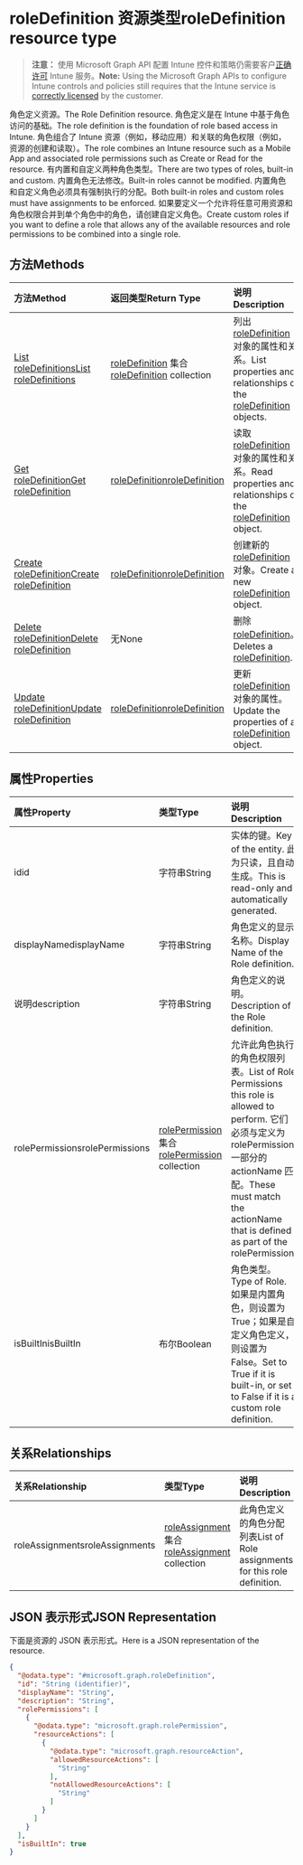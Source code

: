 # <a name="roledefinition-resource-type"></a><span data-ttu-id="b41f4-101">roleDefinition 资源类型</span><span class="sxs-lookup"><span data-stu-id="b41f4-101">roleDefinition resource type</span></span>

> <span data-ttu-id="b41f4-102">**注意：** 使用 Microsoft Graph API 配置 Intune 控件和策略仍需要客户[正确许可](https://go.microsoft.com/fwlink/?linkid=839381) Intune 服务。</span><span class="sxs-lookup"><span data-stu-id="b41f4-102">**Note:** Using the Microsoft Graph APIs to configure Intune controls and policies still requires that the Intune service is [correctly licensed](https://go.microsoft.com/fwlink/?linkid=839381) by the customer.</span></span>

<span data-ttu-id="b41f4-103">角色定义资源。</span><span class="sxs-lookup"><span data-stu-id="b41f4-103">The Role Definition resource.</span></span> <span data-ttu-id="b41f4-104">角色定义是在 Intune 中基于角色访问的基础。</span><span class="sxs-lookup"><span data-stu-id="b41f4-104">The role definition is the foundation of role based access in Intune.</span></span> <span data-ttu-id="b41f4-105">角色组合了 Intune 资源（例如，移动应用）和关联的角色权限（例如，资源的创建和读取）。</span><span class="sxs-lookup"><span data-stu-id="b41f4-105">The role combines an Intune resource such as a Mobile App and associated role permissions such as Create or Read for the resource.</span></span> <span data-ttu-id="b41f4-106">有内置和自定义两种角色类型。</span><span class="sxs-lookup"><span data-stu-id="b41f4-106">There are two types of roles, built-in and custom.</span></span> <span data-ttu-id="b41f4-107">内置角色无法修改。</span><span class="sxs-lookup"><span data-stu-id="b41f4-107">Built-in roles cannot be modified.</span></span> <span data-ttu-id="b41f4-108">内置角色和自定义角色必须具有强制执行的分配。</span><span class="sxs-lookup"><span data-stu-id="b41f4-108">Both built-in roles and custom roles must have assignments to be enforced.</span></span> <span data-ttu-id="b41f4-109">如果要定义一个允许将任意可用资源和角色权限合并到单个角色中的角色，请创建自定义角色。</span><span class="sxs-lookup"><span data-stu-id="b41f4-109">Create custom roles if you want to define a role that allows any of the available resources and role permissions to be combined into a single role.</span></span>
## <a name="methods"></a><span data-ttu-id="b41f4-110">方法</span><span class="sxs-lookup"><span data-stu-id="b41f4-110">Methods</span></span>
|<span data-ttu-id="b41f4-111">方法</span><span class="sxs-lookup"><span data-stu-id="b41f4-111">Method</span></span>|<span data-ttu-id="b41f4-112">返回类型</span><span class="sxs-lookup"><span data-stu-id="b41f4-112">Return Type</span></span>|<span data-ttu-id="b41f4-113">说明</span><span class="sxs-lookup"><span data-stu-id="b41f4-113">Description</span></span>|
|:---|:---|:---|
|[<span data-ttu-id="b41f4-114">List roleDefinitions</span><span class="sxs-lookup"><span data-stu-id="b41f4-114">List roleDefinitions</span></span>](../api/intune_rbac_roledefinition_list.md)|<span data-ttu-id="b41f4-115">[roleDefinition](../resources/intune_rbac_roledefinition.md) 集合</span><span class="sxs-lookup"><span data-stu-id="b41f4-115">[roleDefinition](../resources/intune_rbac_roledefinition.md) collection</span></span>|<span data-ttu-id="b41f4-116">列出 [roleDefinition](../resources/intune_rbac_roledefinition.md) 对象的属性和关系。</span><span class="sxs-lookup"><span data-stu-id="b41f4-116">List properties and relationships of the [roleDefinition](../resources/intune_rbac_roledefinition.md) objects.</span></span>|
|[<span data-ttu-id="b41f4-117">Get roleDefinition</span><span class="sxs-lookup"><span data-stu-id="b41f4-117">Get roleDefinition</span></span>](../api/intune_rbac_roledefinition_get.md)|[<span data-ttu-id="b41f4-118">roleDefinition</span><span class="sxs-lookup"><span data-stu-id="b41f4-118">roleDefinition</span></span>](../resources/intune_rbac_roledefinition.md)|<span data-ttu-id="b41f4-119">读取 [roleDefinition](../resources/intune_rbac_roledefinition.md) 对象的属性和关系。</span><span class="sxs-lookup"><span data-stu-id="b41f4-119">Read properties and relationships of the [roleDefinition](../resources/intune_rbac_roledefinition.md) object.</span></span>|
|[<span data-ttu-id="b41f4-120">Create roleDefinition</span><span class="sxs-lookup"><span data-stu-id="b41f4-120">Create roleDefinition</span></span>](../api/intune_rbac_roledefinition_create.md)|[<span data-ttu-id="b41f4-121">roleDefinition</span><span class="sxs-lookup"><span data-stu-id="b41f4-121">roleDefinition</span></span>](../resources/intune_rbac_roledefinition.md)|<span data-ttu-id="b41f4-122">创建新的 [roleDefinition](../resources/intune_rbac_roledefinition.md) 对象。</span><span class="sxs-lookup"><span data-stu-id="b41f4-122">Create a new [roleDefinition](../resources/intune_rbac_roledefinition.md) object.</span></span>|
|[<span data-ttu-id="b41f4-123">Delete roleDefinition</span><span class="sxs-lookup"><span data-stu-id="b41f4-123">Delete roleDefinition</span></span>](../api/intune_rbac_roledefinition_delete.md)|<span data-ttu-id="b41f4-124">无</span><span class="sxs-lookup"><span data-stu-id="b41f4-124">None</span></span>|<span data-ttu-id="b41f4-125">删除 [roleDefinition](../resources/intune_rbac_roledefinition.md)。</span><span class="sxs-lookup"><span data-stu-id="b41f4-125">Deletes a [roleDefinition](../resources/intune_rbac_roledefinition.md).</span></span>|
|[<span data-ttu-id="b41f4-126">Update roleDefinition</span><span class="sxs-lookup"><span data-stu-id="b41f4-126">Update roleDefinition</span></span>](../api/intune_rbac_roledefinition_update.md)|[<span data-ttu-id="b41f4-127">roleDefinition</span><span class="sxs-lookup"><span data-stu-id="b41f4-127">roleDefinition</span></span>](../resources/intune_rbac_roledefinition.md)|<span data-ttu-id="b41f4-128">更新 [roleDefinition](../resources/intune_rbac_roledefinition.md) 对象的属性。</span><span class="sxs-lookup"><span data-stu-id="b41f4-128">Update the properties of a [roleDefinition](../resources/intune_rbac_roledefinition.md) object.</span></span>|

## <a name="properties"></a><span data-ttu-id="b41f4-129">属性</span><span class="sxs-lookup"><span data-stu-id="b41f4-129">Properties</span></span>
|<span data-ttu-id="b41f4-130">属性</span><span class="sxs-lookup"><span data-stu-id="b41f4-130">Property</span></span>|<span data-ttu-id="b41f4-131">类型</span><span class="sxs-lookup"><span data-stu-id="b41f4-131">Type</span></span>|<span data-ttu-id="b41f4-132">说明</span><span class="sxs-lookup"><span data-stu-id="b41f4-132">Description</span></span>|
|:---|:---|:---|
|<span data-ttu-id="b41f4-133">id</span><span class="sxs-lookup"><span data-stu-id="b41f4-133">id</span></span>|<span data-ttu-id="b41f4-134">字符串</span><span class="sxs-lookup"><span data-stu-id="b41f4-134">String</span></span>|<span data-ttu-id="b41f4-135">实体的键。</span><span class="sxs-lookup"><span data-stu-id="b41f4-135">Key of the entity.</span></span> <span data-ttu-id="b41f4-136">此为只读，且自动生成。</span><span class="sxs-lookup"><span data-stu-id="b41f4-136">This is read-only and automatically generated.</span></span>|
|<span data-ttu-id="b41f4-137">displayName</span><span class="sxs-lookup"><span data-stu-id="b41f4-137">displayName</span></span>|<span data-ttu-id="b41f4-138">字符串</span><span class="sxs-lookup"><span data-stu-id="b41f4-138">String</span></span>|<span data-ttu-id="b41f4-139">角色定义的显示名称。</span><span class="sxs-lookup"><span data-stu-id="b41f4-139">Display Name of the Role definition.</span></span>|
|<span data-ttu-id="b41f4-140">说明</span><span class="sxs-lookup"><span data-stu-id="b41f4-140">description</span></span>|<span data-ttu-id="b41f4-141">字符串</span><span class="sxs-lookup"><span data-stu-id="b41f4-141">String</span></span>|<span data-ttu-id="b41f4-142">角色定义的说明。</span><span class="sxs-lookup"><span data-stu-id="b41f4-142">Description of the Role definition.</span></span>|
|<span data-ttu-id="b41f4-143">rolePermissions</span><span class="sxs-lookup"><span data-stu-id="b41f4-143">rolePermissions</span></span>|<span data-ttu-id="b41f4-144">[rolePermission](../resources/intune_rbac_rolepermission.md) 集合</span><span class="sxs-lookup"><span data-stu-id="b41f4-144">[rolePermission](../resources/intune_rbac_rolepermission.md) collection</span></span>|<span data-ttu-id="b41f4-145">允许此角色执行的角色权限列表。</span><span class="sxs-lookup"><span data-stu-id="b41f4-145">List of Role Permissions this role is allowed to perform.</span></span> <span data-ttu-id="b41f4-146">它们必须与定义为 rolePermission 一部分的 actionName 匹配。</span><span class="sxs-lookup"><span data-stu-id="b41f4-146">These must match the actionName that is defined as part of the rolePermission.</span></span>|
|<span data-ttu-id="b41f4-147">isBuiltIn</span><span class="sxs-lookup"><span data-stu-id="b41f4-147">isBuiltIn</span></span>|<span data-ttu-id="b41f4-148">布尔</span><span class="sxs-lookup"><span data-stu-id="b41f4-148">Boolean</span></span>|<span data-ttu-id="b41f4-149">角色类型。</span><span class="sxs-lookup"><span data-stu-id="b41f4-149">Type of Role.</span></span> <span data-ttu-id="b41f4-150">如果是内置角色，则设置为 True；如果是自定义角色定义，则设置为 False。</span><span class="sxs-lookup"><span data-stu-id="b41f4-150">Set to True if it is built-in, or set to False if it is a custom role definition.</span></span>|

## <a name="relationships"></a><span data-ttu-id="b41f4-151">关系</span><span class="sxs-lookup"><span data-stu-id="b41f4-151">Relationships</span></span>
|<span data-ttu-id="b41f4-152">关系</span><span class="sxs-lookup"><span data-stu-id="b41f4-152">Relationship</span></span>|<span data-ttu-id="b41f4-153">类型</span><span class="sxs-lookup"><span data-stu-id="b41f4-153">Type</span></span>|<span data-ttu-id="b41f4-154">说明</span><span class="sxs-lookup"><span data-stu-id="b41f4-154">Description</span></span>|
|:---|:---|:---|
|<span data-ttu-id="b41f4-155">roleAssignments</span><span class="sxs-lookup"><span data-stu-id="b41f4-155">roleAssignments</span></span>|<span data-ttu-id="b41f4-156">[roleAssignment](../resources/intune_rbac_roleassignment.md) 集合</span><span class="sxs-lookup"><span data-stu-id="b41f4-156">[roleAssignment](../resources/intune_rbac_roleassignment.md) collection</span></span>|<span data-ttu-id="b41f4-157">此角色定义的角色分配列表</span><span class="sxs-lookup"><span data-stu-id="b41f4-157">List of Role assignments for this role definition.</span></span>|

## <a name="json-representation"></a><span data-ttu-id="b41f4-158">JSON 表示形式</span><span class="sxs-lookup"><span data-stu-id="b41f4-158">JSON Representation</span></span>
<span data-ttu-id="b41f4-159">下面是资源的 JSON 表示形式。</span><span class="sxs-lookup"><span data-stu-id="b41f4-159">Here is a JSON representation of the resource.</span></span>
<!--{
  "blockType": "resource",
  "keyProperty": "id",
  "baseType": "microsoft.graph.entity",
  "@odata.type": "microsoft.graph.roleDefinition"
}-->
``` json
{
  "@odata.type": "#microsoft.graph.roleDefinition",
  "id": "String (identifier)",
  "displayName": "String",
  "description": "String",
  "rolePermissions": [
    {
      "@odata.type": "microsoft.graph.rolePermission",
      "resourceActions": [
        {
          "@odata.type": "microsoft.graph.resourceAction",
          "allowedResourceActions": [
            "String"
          ],
          "notAllowedResourceActions": [
            "String"
          ]
        }
      ]
    }
  ],
  "isBuiltIn": true
}
```



